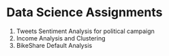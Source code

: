 # Data Science Assignments

1. Tweets Sentiment Analysis for political campaign
2. Income Analysis and Clustering
3. BikeShare Default Analysis
